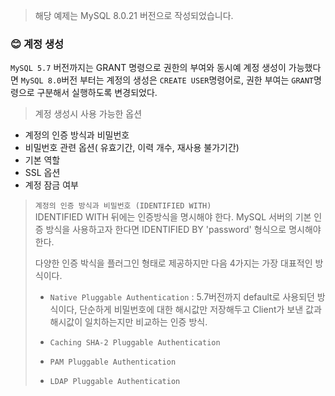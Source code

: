 > 해당 예제는 MySQL 8.0.21 버전으로 작성되었습니다.


### 😊 계정 생성 

`MySQL 5.7` 버전까지는 GRANT 명령으로 권한의 부여와 동시예 계정 생성이 가능했다면 
`MySQL 8.0`버전 부터는 계정의 생성은 `CREATE USER`명령어로, 권한 부여는 `GRANT`명령으로 구분해서 실행하도록 변경되었다.


> 계정 생성시 사용 가능한 옵션

- 계정의 인증 방식과 비밀번호
- 비밀번호 관련 옵션( 유효기간, 이력 개수, 재사용 불가기간)
- 기본 역할
- SSL 옵션
- 계정 잠금 여부 



>`계정의 인증 방식과 비밀번호 (IDENTIFIED WITH)`<br>
> IDENTIFIED WITH 뒤에는 인증방식을 명시해야 한다. MySQL 서버의 기본 인증 방식을
> 사용하고자 한다면 IDENTIFIED BY 'password' 형식으로 명시해야한다.
> 
> 다양한 인증 박식을 플러그인 형태로 제공하지만 다음 4가지는 가장 대표적인 방식이다.
> -  `Native Pluggable Authentication` : 5.7버전까지 default로 사용되던 방식이다, 단순하게 비밀번호에 대한 해시값만 저장해두고
>    Client가 보낸 값과 해시값이 일치하는지만 비교하는 인증 방식.
> 
> - `Caching SHA-2 Pluggable Authentication`
> 
> 
> - `PAM Pluggable Authentication`
> 
> - `LDAP Pluggable Authentication`
